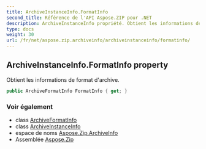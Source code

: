 ```yaml
---
title: ArchiveInstanceInfo.FormatInfo
second_title: Référence de l'API Aspose.ZIP pour .NET
description: ArchiveInstanceInfo propriété. Obtient les informations de format darchive.
type: docs
weight: 30
url: /fr/net/aspose.zip.archiveinfo/archiveinstanceinfo/formatinfo/
---
```

## ArchiveInstanceInfo.FormatInfo property

Obtient les informations de format d'archive.

```csharp
public ArchiveFormatInfo FormatInfo { get; }
```

### Voir également

* class [ArchiveFormatInfo](../../archiveformatinfo/)
* class [ArchiveInstanceInfo](../)
* espace de noms [Aspose.Zip.ArchiveInfo](../../archiveinstanceinfo/)
* Assemblée [Aspose.Zip](../../../)


